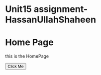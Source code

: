 # Unit15 assignment-HassanUllahShaheen
<!DOCTYPE html>
<html lang="en"
  <head>
<link href="css/style.css" rel=" stylesheet">
 <script src="scripts/javascript.js"></script>
    <title>My First WebPage</title>
</head>
<body>
  <h1>Home Page</h1> 
  <p>this is the HomePage</p>
        <button onclick="sayHi()">Click Me</button>
</body>
</html>
